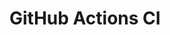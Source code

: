 # GitHub Actions CI























































































































































































































































































































































































































































































































































































































































































































































































































































































